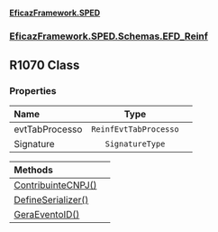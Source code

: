 #### [EficazFramework.SPED](EficazFrameworkSPED.md 'EficazFramework SPED')
### [EficazFramework.SPED.Schemas.EFD_Reinf](EficazFramework.SPED.Schemas.EFD_Reinf.md 'EficazFramework.SPED.Schemas.EFD_Reinf')

## R1070 Class
### Properties

| Name | Type | |
| :--- | :---: | :--- |
| evtTabProcesso | `ReinfEvtTabProcesso` |  |
| Signature | `SignatureType` |  |

| Methods | |
| :--- | :--- |
| [ContribuinteCNPJ()](EficazFramework.SPED.Schemas.EFD_Reinf/R1070/ContribuinteCNPJ().md 'EficazFramework.SPED.Schemas.EFD_Reinf.R1070.ContribuinteCNPJ()') | |
| [DefineSerializer()](EficazFramework.SPED.Schemas.EFD_Reinf/R1070/DefineSerializer().md 'EficazFramework.SPED.Schemas.EFD_Reinf.R1070.DefineSerializer()') | |
| [GeraEventoID()](EficazFramework.SPED.Schemas.EFD_Reinf/R1070/GeraEventoID().md 'EficazFramework.SPED.Schemas.EFD_Reinf.R1070.GeraEventoID()') | |
